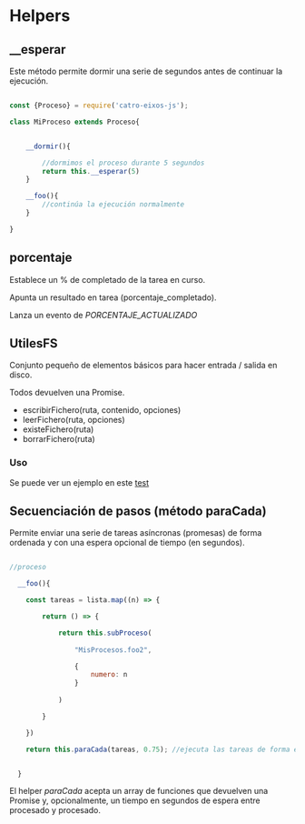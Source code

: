 # Helpers

## __esperar

Este método permite dormir una serie de segundos antes de continuar la ejecución. 

```js

const {Proceso} = require('catro-eixos-js');

class MiProceso extends Proceso{


    __dormir(){

        //dormimos el proceso durante 5 segundos
        return this.__esperar(5)
    }

    __foo(){
        //continúa la ejecución normalmente
    }

}

```

## porcentaje

Establece un % de completado de la tarea en curso. 

Apunta un resultado en tarea (porcentaje_completado).

Lanza un evento de *PORCENTAJE_ACTUALIZADO*


## UtilesFS

Conjunto pequeño de elementos básicos para hacer entrada / salida en disco. 

Todos devuelven una Promise. 

- escribirFichero(ruta, contenido, opciones)
- leerFichero(ruta, opciones)
- existeFichero(ruta)
- borrarFichero(ruta)

### Uso

Se puede ver un ejemplo en este [test](../test/fixtures/proceso_fs.js)

## Secuenciación de pasos (método paraCada)

Permite enviar una serie de tareas asíncronas (promesas) de forma ordenada y con una espera opcional de tiempo (en segundos).

```js

//proceso

  __foo(){

    const tareas = lista.map((n) => {

        return () => {

            return this.subProceso(
    
                "MisProcesos.foo2",

                {
                    numero: n
                }
    
            )

        }

    })

    return this.paraCada(tareas, 0.75); //ejecuta las tareas de forma escalonada con una espera de 0.75 segundos


  }


```

El helper *paraCada* acepta un array de funciones que devuelven una Promise y, opcionalmente, un tiempo en segundos de espera entre procesado y procesado. 








